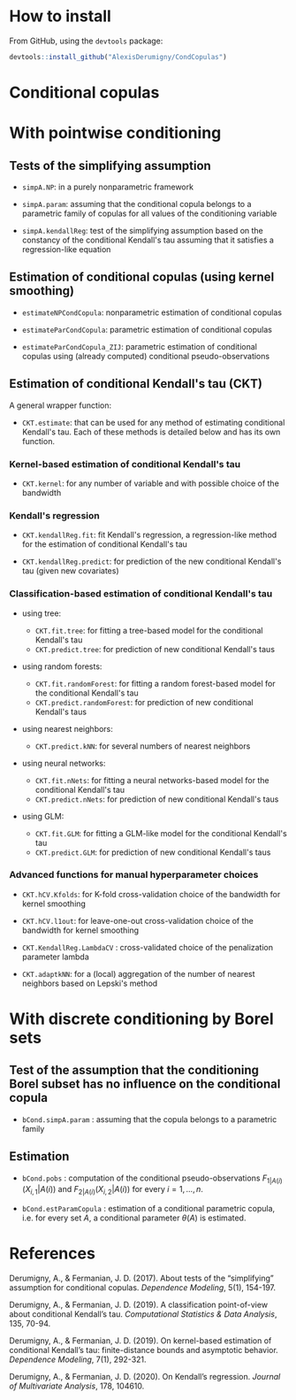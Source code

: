
# How to install

From GitHub, using the `devtools` package:
``` r
devtools::install_github("AlexisDerumigny/CondCopulas")
```


Conditional copulas
=====================


# With pointwise conditioning

## Tests of the simplifying assumption

* `simpA.NP`: in a purely nonparametric framework

* `simpA.param`: assuming that the conditional copula
belongs to a parametric family of copulas for all values of the conditioning variable

* `simpA.kendallReg`: test of the simplifying assumption based on the constancy
of the conditional Kendall's tau assuming that it satisfies a regression-like equation


## Estimation of conditional copulas (using kernel smoothing)


* `estimateNPCondCopula`: nonparametric estimation of conditional copulas

* `estimateParCondCopula`: parametric estimation of conditional copulas

* `estimateParCondCopula_ZIJ`: parametric estimation of conditional copulas
using (already computed) conditional pseudo-observations


## Estimation of conditional Kendall's tau (CKT)

A general wrapper function:

* `CKT.estimate`: that can be used for any method of estimating conditional Kendall's tau.
Each of these methods is detailed below and has its own function.

### Kernel-based estimation of conditional Kendall's tau

* `CKT.kernel`: for any number of variable and with possible choice of the bandwidth

### Kendall's regression

* `CKT.kendallReg.fit`: fit Kendall's regression, a regression-like method for the estimation of conditional Kendall's tau

* `CKT.kendallReg.predict`: for prediction of the new conditional Kendall's tau (given new covariates)


### Classification-based estimation of conditional Kendall's tau

* using tree:
    * `CKT.fit.tree`: for fitting a tree-based model for the conditional Kendall's tau
    * `CKT.predict.tree`: for prediction of new conditional Kendall's taus    
    
* using random forests:
    * `CKT.fit.randomForest`: for fitting a random forest-based model for the conditional Kendall's tau
    * `CKT.predict.randomForest`: for prediction of new conditional Kendall's taus    

* using nearest neighbors:
    * `CKT.predict.kNN`: for several numbers of nearest neighbors
    
* using neural networks:
    * `CKT.fit.nNets`: for fitting a neural networks-based model for the conditional Kendall's tau
    * `CKT.predict.nNets`: for prediction of new conditional Kendall's taus
    
* using GLM:
    * `CKT.fit.GLM`: for fitting a GLM-like model for the conditional Kendall's tau
    * `CKT.predict.GLM`: for prediction of new conditional Kendall's taus


### Advanced functions for manual hyperparameter choices

* `CKT.hCV.Kfolds`: for K-fold cross-validation choice of the bandwidth for kernel smoothing

* `CKT.hCV.l1out`: for leave-one-out cross-validation choice of the bandwidth for kernel smoothing

* `CKT.KendallReg.LambdaCV` : cross-validated choice of the penalization parameter lambda

* `CKT.adaptkNN`: for a (local) aggregation of the number of nearest neighbors based on Lepski's method


# With discrete conditioning by Borel sets

## Test of the assumption that the conditioning Borel subset has no influence on the conditional copula

* `bCond.simpA.param` : assuming that the copula belongs to a parametric family


## Estimation

* `bCond.pobs` : computation of the conditional pseudo-observations
$F_{1|A(i)}(X_{i,1} | A(i))$ and $F_{2|A(i)}(X_{i,2} | A(i))$ for every $i=1, \dots, n$.

* `bCond.estParamCopula` : estimation of a conditional parametric copula,
i.e. for every set $A$, a conditional parameter $\theta(A)$ is estimated.


# References

Derumigny, A., & Fermanian, J. D. (2017).
About tests of the “simplifying” assumption for conditional copulas.
*Dependence Modeling*, 5(1), 154-197.

Derumigny, A., & Fermanian, J. D. (2019).
A classification point-of-view about conditional Kendall’s tau.
*Computational Statistics & Data Analysis*, 135, 70-94.

Derumigny, A., & Fermanian, J. D. (2019).
On kernel-based estimation of conditional Kendall’s tau:
finite-distance bounds and asymptotic behavior.
*Dependence Modeling*, 7(1), 292-321.

Derumigny, A., & Fermanian, J. D. (2020).
On Kendall’s regression.
*Journal of Multivariate Analysis*, 178, 104610.

